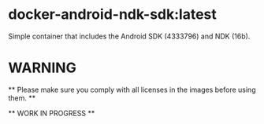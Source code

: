 # docker-android-ndk-sdk:latest

Simple container that includes the Android SDK (4333796) and NDK (16b).

# WARNING
** Please make sure you comply with all licenses in the images before using them. **

** WORK IN PROGRESS **